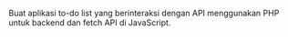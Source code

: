 Buat aplikasi to-do list yang berinteraksi dengan API menggunakan PHP untuk backend dan fetch API di JavaScript. 
